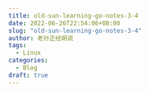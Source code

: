 ```yaml
---
title: old-sun-learning-go-notes-3-4
date: 2022-06-26T22:54:06+08:00
slug: "old-sun-learning-go-notes-3-4"
author: 老孙正经胡说
tags:
  - Linux
categories:
  - Blog
draft: true
---
```


